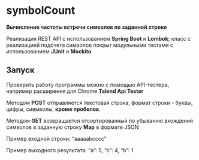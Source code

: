 # symbolCount
**Вычисление частоты встречи символов по заданной строке**

Реализация REST API с использованием **Spring Boot** и **Lombok**; класс с реализацией подсчета символов покрыт модульными тестами с использованием **JUnit** и **Mockito**  
## Запуск
Проверить работу программы можно с помощью API-тестера, например расширения для Chrome **Talend Api Tester**

Методом **POST** отправляется текстовая строка, формат строки - буквы, цифры, сивмволы, **кроме пробелов**.

Методом **GET** возвращается отсортированный по убыванию вхождений символов в заданную строку **Map** в формате JSON

Пример входной строки: “aaaaabcccc”

Пример выходного результата: “a”: 5, “c”: 4, “b”: 1 
